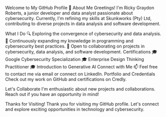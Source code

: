 Welcome to My GitHub Profile 👋
About Me
Greetings! I'm Ricky Graydon Roberts, a junior developer and data analyst passionate about cybersecurity. Currently, I'm refining my skills at Skunkworks (Pty) Ltd, contributing to diverse projects in data analysis and software development.

What I Do
🔍 Exploring the convergence of cybersecurity and data analysis.
🌱 Continuously expanding my knowledge in programming and cybersecurity best practices.
💼 Open to collaborating on projects in cybersecurity, data analysis, and software development.
Certifications
🎓 Google Cybersecurity Specialization
🎓 Enterprise Design Thinking Practitioner
🎓 Introduction to Generative AI
Connect with Me
📫 Feel free to contact me via email or connect on LinkedIn.
Portfolio and Credentials
Check out my work on GitHub and certifications on Credly.

Let's Collaborate
I'm enthusiastic about new projects and collaborations. Reach out if you have an opportunity in mind!

Thanks for Visiting!
Thank you for visiting my GitHub profile. Let's connect and explore exciting opportunities in technology and cybersecurity.
